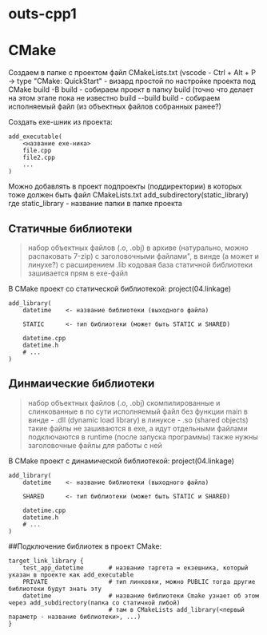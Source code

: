 # outs-cpp1

# CMake
Создаем в папке с проектом файл CMakeLists.txt	(vscode - Ctrl + Alt + P -> type "CMake: QuickStart" - визард простой по настройке проекта под CMake
build -B build	- собираем проект в папку build (точно что делает на этом этапе пока не известно
build --build build 	- собираем исполняемый файл (из объектных файлов собранных ранее?)

Создать exe-шник из проекта:
```
add_executable(
	<название ехе-ника>
	file.cpp
	file2.cpp 
	...
)
```

Можно добавлять в проект подпроекты (поддиректории) в которых тоже должен быть файл CMakeLists.txt
add_subdirectory(static_library)	где static_library - название папки в папке проекта

## Статичные библиотеки
> набор объектных файлов (.o, .obj) в архиве (натурально, можно распаковать 7-zip) с заголовочными файлами", 
> в винде (а может и линухе?) с расширением .lib
> кодовая база статичной библиотеки зашивается прям в exe-файл

В CMake проект со статической библиотекой:
project(04.linkage)

```
add_library(
	datetime	<- название библиотеки (выходного файла)

	STATIC		<- тип библиотеки (может быть STATIC и SHARED)

	datetime.cpp
	datetime.h
	# ... 
)
```

## Динмаические библиотеки
> набор объектных файлов (.o, .obj) скомпилированные и слинкованные в по сути исполняемый файл без функции main
> в винде - .dll (dynamic load library) в линуксе - .so (shared objects)
> такие файлы не зашиваются в exe, а идут отдельными файлами подключаются в runtime (после запуска программы)
> также нужны заголовочные файлы для работы с ней

В CMake проект с динамической библиотекой:
project(04.linkage)

```
add_library(
	datetime	<- название библиотеки (выходного файла)

	SHARED		<- тип библиотеки (может быть STATIC и SHARED)

	datetime.cpp
	datetime.h
	# ... 
)
```

##Подключение библиотек в проект CMake:
```
target_link_library {
	test_app_datetime		# название таргета = екзешника, который указан в проекте как add_executable
	PRIVATE					# тип линковки, можно PUBLIC тогда другие библиотеки будут знать эту
	datetime				# название библиотеки Cmake узнает об этом через add_subdirectory(папка со статичной либой) 
							# там в CMakeLists add_library(<первый параметр - название библиотеки>, ...)
}
```
